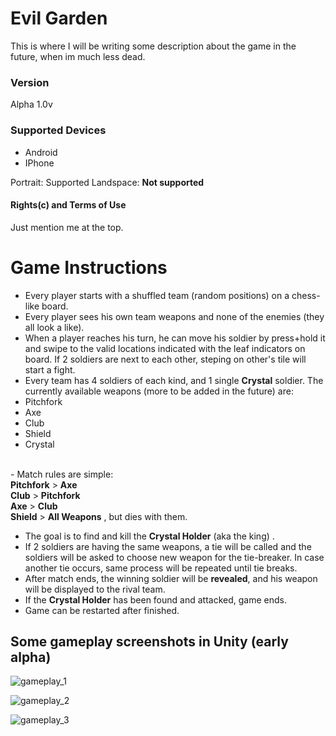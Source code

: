 
# Evil Garden

This is where I will be writing some description about the game in the future, when im much less dead.
### Version
Alpha 1.0v
### Supported Devices
- Android
- IPhone

Portrait: Supported
Landspace: <b>Not supported</b>
#### Rights(c) and Terms of Use
Just mention me at the top.
# Game Instructions
-   Every player starts with a  shuffled team (random positions) on a chess-like board.
-   Every player sees his own team weapons and none of the enemies (they all look a like).
-   When a player reaches his turn, he can move his soldier by press+hold it and swipe to the valid locations indicated with the leaf indicators on board. If 2 soldiers are next to each other, steping on other's tile will start a fight.
- Every team has 4 soldiers of each kind, and 1 single <b>Crystal</b> soldier. The currently available weapons (more to be added in the future) are:<br>
- Pitchfork
- Axe
- Club
- Shield
- Crystal
<br>
-  Match rules are simple:<br>
<b> Pitchfork</b> > <b>Axe</b><br>
<b> Club</b> > <b>Pitchfork</b><br>
<b> Axe</b> > <b>Club</b><br>
<b> Shield</b> > <b> All Weapons</b> , but dies with them. <br>

- The goal is to find and kill the <b>Crystal Holder</b> (aka the king) .
- If 2 soldiers are having the same weapons, a tie will be called and the soldiers will be asked to choose new weapon for the tie-breaker. In case another tie occurs, same process will be repeated until tie breaks.
- After match ends, the winning soldier will be <b>revealed</b>, and his weapon will be displayed to the rival team.
- If the <b>Crystal Holder</b> has been found and attacked, game ends. 
- Game can be restarted after finished.

## Some gameplay screenshots in Unity (early alpha)
![gameplay_1](https://user-images.githubusercontent.com/21342315/45220861-ea9d5300-b2af-11e8-82f9-694b4748d82e.png)

![gameplay_2](https://user-images.githubusercontent.com/21342315/45220889-086ab800-b2b0-11e8-8585-ede418e670bf.png)

![gameplay_3](https://user-images.githubusercontent.com/21342315/45220936-2fc18500-b2b0-11e8-854a-96356406915f.png)
